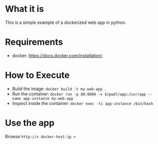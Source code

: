 # What it is
This is a simple example of a dockerized web app in python.

# Requirements
- docker: https://docs.docker.com/installation/

# How to Execute
- Build the image: `docker build -t my-web-app .`
- Run the container: `docker run -p 80:8080 -v $(pwd)/app:/usr/app --name app-instance my-web-app`
- Inspect inside the container: `docker exec -ti app-instance /bin/bash`

# Use the app
Browse `http://< docker-host-ip >`
